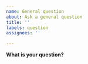 ```yaml
---
name: General question
about: Ask a general question
title: ''
labels: question
assignees: ''

---
```


**What is your question?**
<!-- Describe your question as detail as possible. -->
